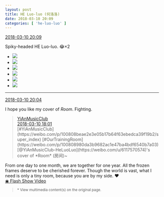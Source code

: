 ```yaml
---
layout: post
title: HE Luo-luo (何洛洛)
date: 2018-03-10 20:09
categories: [ 'he-luo-luo' ]
---
```


<div class="weibo-info">
  <a href="https://weibo.com/6117570574/G6Lf6juLq">2018-03-10 20:09</a>
</div>

Spiky-headed HE Luo-luo. :joy:×2

<!-- more -->

<ul class="weibo-pic-list-2">
  <li class="weibo-pic">
    <a href="http://wx3.sinaimg.cn/mw690/006G0Hz8gy1fp7z9os1awj31sg1sg7wk.jpg"><img src="http://wx3.sinaimg.cn/thumb150/006G0Hz8gy1fp7z9os1awj31sg1sg7wk.jpg"/></a>
  </li>
  <li class="weibo-pic">
    <a href="http://wx1.sinaimg.cn/mw690/006G0Hz8gy1fp7z8wbuo7j31sg1sgu10.jpg"><img src="http://wx1.sinaimg.cn/thumb150/006G0Hz8gy1fp7z8wbuo7j31sg1sgu10.jpg"/></a>
  </li>
  <li class="weibo-pic">
    <a href="http://wx4.sinaimg.cn/mw690/006G0Hz8gy1fp7z9yzhi7j31sg1sgqv7.jpg"><img src="http://wx4.sinaimg.cn/thumb150/006G0Hz8gy1fp7z9yzhi7j31sg1sgqv7.jpg"/></a>
  </li>
  <li class="weibo-pic">
    <a href="http://wx4.sinaimg.cn/mw690/006G0Hz8gy1fp7za96qo2j31sg1sge84.jpg"><img src="http://wx4.sinaimg.cn/thumb150/006G0Hz8gy1fp7za96qo2j31sg1sge84.jpg"/></a>
  </li>
  <li class="weibo-pic">
    <a href="http://wx1.sinaimg.cn/mw690/006G0Hz8gy1fp7zasyph9j32yo1o04qv.jpg"><img src="http://wx1.sinaimg.cn/thumb150/006G0Hz8gy1fp7zasyph9j32yo1o04qv.jpg"/></a>
  </li>
  <li class="weibo-pic">
    <a href="http://wx2.sinaimg.cn/mw690/006G0Hz8gy1fp7zbahv6kj31o02yo1l3.jpg"><img src="http://wx2.sinaimg.cn/thumb150/006G0Hz8gy1fp7zbahv6kj31o02yo1l3.jpg"/></a>
  </li>
</ul>

---

<div class="weibo-info">
  <a href="https://weibo.com/6117570574/G6Ld3h1bv">2018-03-10 20:04</a>
</div>

I hope you like my cover of *Room*. Fighting.

> <div class="weibo-post-name">
>   <a href="https://weibo.com/u/6094546964">YiAnMusicClub</a>
> </div>
> <div class="weibo-info">
>   <a href="https://weibo.com/6094546964/G6Kp80gZy">2018-03-10 18:01</a>
> </div>
> [#YiAnMusicClub](https://weibo.com/p/100808beae2e3e05b17b64f63ebedca39f19b2/super_index) [#OurTrainingRoom](https://weibo.com/p/100808980da3b9682ac1e47ba4bdf6540b7a03) [@YiAnMusicClub-HeLuoLuo](https://weibo.com/u/6117570574)'s cover of *Room* (房间)~  
From one day to one month, we are together for one year. All the frozen frames deserve to be cherished forever. Though the world is vast, what I need is only a tiny room, because you are by my side. :heart:  
[◉ Flash Show Video](http://www.miaopai.com/show/qtfLm9s4HhbfpFvcNxDeVnNxhxg3vtFG-o5SFA__.htm)  
> <small>* View multimedia content(s) on the original page.</small>

